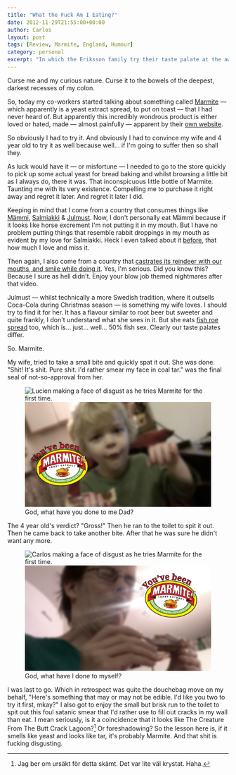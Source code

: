 ```yaml
---
title: "What the Fuck Am I Eating?"
date: 2012-11-29T21:55:00+00:00
author: Carlos
layout: post
tags: [Review, Marmite, England, Humour]
category: personal
excerpt: "In which the Eriksson family try their taste palate at the awful yeast spread that is Marmite."
---
```

Curse me and my curious nature. Curse it to the bowels of the deepest, darkest recesses of my colon.

So, today my co-workers started talking about something called [Marmite](http://en.wikipedia.org/wiki/Marmite) — which apparently is a yeast extract spread, to put on toast — that I had never heard of. But apparently this incredibly wondrous product is either loved or hated, made — almost painfully — apparent by their [own website](http://www.marmite.com/).

So obviously I had to try it. And obviously I had to convince my wife and 4 year old to try it as well because well… if I'm going to suffer then so shall they.

As luck would have it — or misfortune — I needed to go to the store quickly to pick up some actual yeast for bread baking and whilst browsing a little bit as I always do, there it was. That inconspicuous little bottle of Marmite. Taunting me with its very existence. Compelling me to purchase it right away and regret it later. And regret it later I did.

Keeping in mind that I come from a country that consumes things like [Mämmi](http://en.wikipedia.org/wiki/Memma), [Salmiakki](http://en.wikipedia.org/wiki/Salmiakki) & [Julmust](http://en.wikipedia.org/wiki/Julmust). Now, I don't personally eat Mämmi because if it looks like horse excrement I'm not putting it in my mouth. But I have no problem putting things that resemble rabbit droppings in my mouth as evident by my love for Salmiakki. Heck I even talked about it [before](/blog/i-miss-certain-kinds-of-fish), that how much I love and miss it.

Then again, I also come from a country that [castrates its reindeer with our mouths, and smile while doing it](http://youtu.be/fftnExG-WFg). Yes, I'm serious. Did you know this? Because I sure as hell didn't. Enjoy your blow job themed nightmares after that video.

Julmust — whilst technically a more Swedish tradition, where it outsells Coca-Cola during Christmas season — is something my wife loves. I should try to find it for her. It has a flavour similar to root beer but sweeter and quite frankly, I don't understand what she sees in it. But she eats [fish roe spread](http://en.wikipedia.org/wiki/Kalles_kaviar) too, which is… just… well… 50% fish sex. Clearly our taste palates differ.

So. Marmite.

My wife, tried to take a small bite and quickly spat it out. She was done. "Shit! It's shit. Pure shit. I'd rather smear my face in coal tar." was the final seal of not-so-approval from her.

<figure>
    <img class="js-lazy-load" data-original="/assets/posts/2012/11/youve-been.marmited-too.jpg" alt="Lucien making a face of disgust as he tries Marmite for the first time.">
  <noscript>
    <img src="/assets/posts/2012/11/youve-been.marmited-too.jpg" alt="Lucien making a face of disgust as he tries Marmite for the first time.">
  </noscript>
  <figcaption>God, what have you done to me Dad?</figcaption>
</figure>

The 4 year old's verdict? "Gross!" Then he ran to the toilet to spit it out. Then he came back to take another bite. After that he was sure he didn't want any more.

<figure>
    <img class="js-lazy-load" data-original="/assets/posts/2012/11/youve-been.marmited-bitch.jpg" alt="Carlos making a face of disgust as he tries Marmite for the first time.">
  <noscript>
    <img src="/assets/posts/2012/11/youve-been.marmited-bitch.jpg" alt="Carlos making a face of disgust as he tries Marmite for the first time.">
  </noscript>
  <figcaption>God, what have I done to myself?</figcaption>
</figure>

I was last to go. Which in retrospect was quite the douchebag move on my behalf, "Here's something that may or may not be edible. I'd like you two to try it first, mkay?" I also got to enjoy the small but brisk run to the toilet to spit out this foul satanic smear that I'd rather use to fill out cracks in my wall than eat. I mean seriously, is it a coincidence that it looks like The Creature From The Butt Crack Lagoon?[^1] Or foreshadowing? So the lesson here is, if it smells like yeast and looks like tar, it's probably Marmite. And that shit is fucking disgusting.

[^1]: Jag ber om ursäkt för detta skämt. Det var lite väl krystat. Haha.
